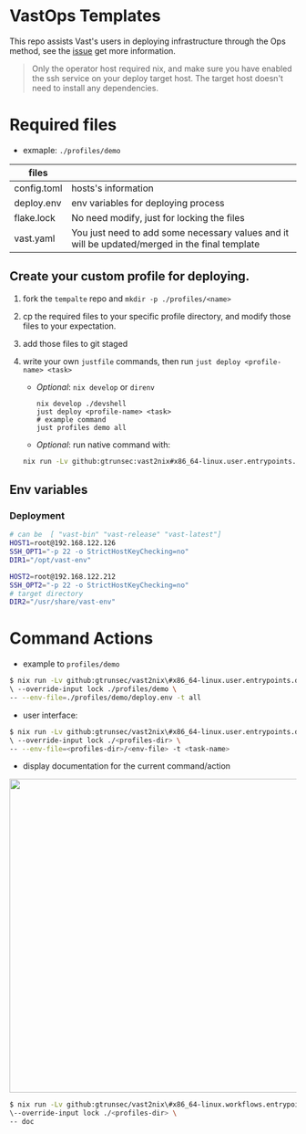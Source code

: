 # VastOps Templates

This repo assists Vast's users in deploying infrastructure through the Ops method, see the [issue](https://github.com/GTrunSec/threatbus2nix/pull/16) get more information.

>Only the operator host required nix, and make sure you have enabled the ssh service on your deploy target host. The target host doesn't need to install any dependencies.

# Required files

- exmaple: `./profiles/demo`

| files            |                                                                                                |
|------------------|------------------------------------------------------------------------------------------------|
| config.toml      | hosts's information                                                                            |
| deploy.env | env variables for deploying process                                                            |
| flake.lock       | No need modify, just for locking the files                                                     |
| vast.yaml        | You just need to add some necessary values and it will be updated/merged in the final template |                  


## Create your custom profile for deploying.

1. fork the `tempalte` repo and `mkdir -p ./profiles/<name>`

2. cp the required files to your specific profile directory, and modify those files to your expectation.

3. add those files to git staged

4. write your own `justfile` commands, then run `just deploy <profile-name> <task>` 

   - *Optional*: `nix develop` or `direnv`
     
     ```
     nix develop ./devshell
     just deploy <profile-name> <task>
     # example command
     just profiles demo all
     ```
   - *Optional*: run native command with:
   
   ```sh
   nix run -Lv github:gtrunsec:vast2nix#x86_64-linux.user.entrypoints.deploy --override-input user    ./profiles/test -- all
   ```

## Env variables

### Deployment

``` sh
# can be  [ "vast-bin" "vast-release" "vast-latest"]
HOST1=root@192.168.122.126
SSH_OPT1="-p 22 -o StrictHostKeyChecking=no"
DIR1="/opt/vast-env"

HOST2=root@192.168.122.212
SSH_OPT2="-p 22 -o StrictHostKeyChecking=no"
# target directory
DIR2="/usr/share/vast-env"
```


# Command Actions

- example to `profiles/demo` 
``` sh
$ nix run -Lv github:gtrunsec/vast2nix\#x86_64-linux.user.entrypoints.deploy 
\ --override-input lock ./profiles/demo \
-- --env-file=./profiles/demo/deploy.env -t all
```

- user interface:

``` bash
$ nix run -Lv github:gtrunsec/vast2nix\#x86_64-linux.user.entrypoints.deploy
\ --override-input lock ./<profiles-dir> \
-- --env-file=<profiles-dir>/<env-file> -t <task-name>
``` 

- display documentation for the current command/action

<div align="center">
  <img src="https://github.com/gtrunsec/vastOps-template/raw/main/attach/show-doc-command.png" width="550" />
</div>


``` sh
$ nix run -Lv github:gtrunsec/vast2nix\#x86_64-linux.workflows.entrypoints.deploy 
\--override-input lock ./<profiles-dir> \
-- doc
```

